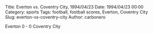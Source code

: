 Title: Everton vs. Coventry City, 1994/04/23
Date: 1994/04/23 00:00
Category: sports
Tags: football, football scores, Everton, Coventry City
Slug: everton-vs-coventry-city
Author: carbonero


Everton 0 - 0 Coventry City
